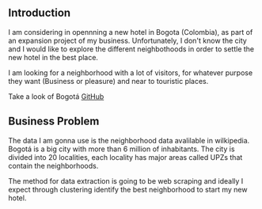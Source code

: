 ## Introduction

I am considering in opennning a new hotel in Bogota (Colombia), as part of an expansion project of my business. Unfortunately, I don't know the city and I would like to explore the different neighbothoods in order to settle the new hotel in the best place.

I am looking for a neighborhood with a lot of visitors, for whatever purpose they want (Business or pleasure) and near to touristic places.

Take a look of Bogotá
[GitHub](https://es.wikipedia.org/wiki/Bogot%C3%A1)

## Business Problem

The data I am gonna use is the neighborhood data avalilable in wilkipedia. Bogotá is a big city with more than 6 million of inhabitants. The city is divided into 20 localities, each locality has major areas called UPZs that contain the neighborhoods.

The method for data extraction is going to be web scraping and ideally I expect through clustering identify the best neighborhood to start my new hotel.

